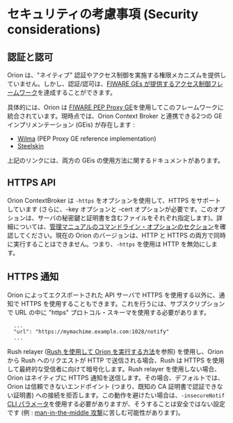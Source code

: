 # セキュリティの考慮事項 (Security considerations)

## 認証と認可

Orion は、"ネイティブ" 認証やアクセス制御を実施する権限メカニズムを提供していません。しかし、認証/認可は、[FIWARE GEs が提供するアクセス制御フレームワーク](https://forge.fiware.org/plugins/mediawiki/wiki/fiware/index.php/FIWARE.ArchitectureDescription.Security.Access_Control_Generic_Enabler)を達成することができます。

具体的には、Orion は [FIWARE PEP Proxy GE](https://forge.fiware.org/plugins/mediawiki/wiki/fiware/index.php/FIWARE.OpenSpecification.Security.PEP_Proxy_Generic_Enabler)を使用してこのフレームワークに統合されています。現時点では、Orion Context Broker と連携できる2つの GE インプリメンテーション (GEis) が存在します :

-   [Wilma](http://catalogue.fiware.org/enablers/pep-proxy-wilma) (PEP Proxy 
    GE reference implementation)
-   [Steelskin](https://github.com/telefonicaid/fiware-pep-steelskin)

上記のリンクには、両方の GEis の使用方法に関するドキュメントがあります。

## HTTPS API

Orion ContextBroker は `-https` をオプションを使用して、HTTPS をサポートしています (さらに、-key オプションと -cert オプションが必要です。このオプションは、サーバの秘密鍵と証明書を含むファイルをそれぞれ指定します)。詳細については、[管理マニュアルのコマンドライン・オプションのセクション](../admin/cli.md#command-line-options)を確認してください。現在の Orion のバージョンは、HTTP と HTTPS の両方で同時に実行することはできません。つまり、`-https` を使用は HTTP を無効にします。

## HTTPS 通知

Orion によってエクスポートされた API サーバで HTTPS を使用する以外に、通知で HTTPS を使用することもできます。これを行うには、サブスクリプションで URL の中に "https" プロトコル・スキーマを使用する必要があります。

```
  ...
  "url": "https://mymachime.example.com:1028/notify"
  ...
```

Rush relayer ([Rush を使用して Orion を実行する方法](../admin/rush.md)を参照) を使用し、Orion から Rush へのリクエストが HTTP で送信される場合、Rush は HTTPS を使用して最終的な受信者に向けて暗号化します。Rush relayer を使用しない場合、Orion はネイティブに HTTPS 通知を送信します。その場合、デフォルトでは、Orion は信頼できないエンドポイント (つまり、既知の CA 証明書で認証できない証明書) への接続を拒否します。この動作を避けたい場合は、`-insecureNotif` [CLI パラメータ](../admin/cli.md)を使用する必要がありますが、そうすることは安全ではない設定です (例 : [man-in-the-middle 攻撃](https://en.wikipedia.org/wiki/Man-in-the-middle_attack)に苦しむ可能性があります)。
